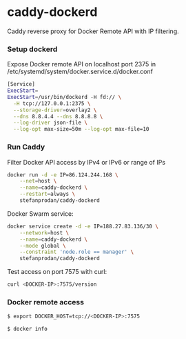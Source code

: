 # caddy-dockerd

Caddy reverse proxy for Docker Remote API with IP filtering. 

### Setup dockerd

Expose Docker remote API on localhost port 2375 in /etc/systemd/system/docker.service.d/docker.conf

```bash
[Service]
ExecStart=
ExecStart=/usr/bin/dockerd -H fd:// \
  -H tcp://127.0.0.1:2375 \
  --storage-driver=overlay2 \
  --dns 8.8.4.4 --dns 8.8.8.8 \
  --log-driver json-file \
  --log-opt max-size=50m --log-opt max-file=10 
```

### Run Caddy

Filter Docker API access by IPv4 or IPv6 or range of IPs

```bash
docker run -d -e IP=86.124.244.168 \
    --net=host \
    --name=caddy-dockerd \
    --restart=always \
    stefanprodan/caddy-dockerd
```

Docker Swarm service:

```bash
docker service create -d -e IP=188.27.83.136/30 \
    --network=host \
    --name=caddy-dockerd \
    --mode global \
    --constraint 'node.role == manager' \
    stefanprodan/caddy-dockerd
```

Test access on port 7575 with curl:

```bash
curl <DOCKER-IP>:7575/version
```

### Docker remote access

```bash
$ export DOCKER_HOST=tcp://<DOCKER-IP>:7575

$ docker info
```
